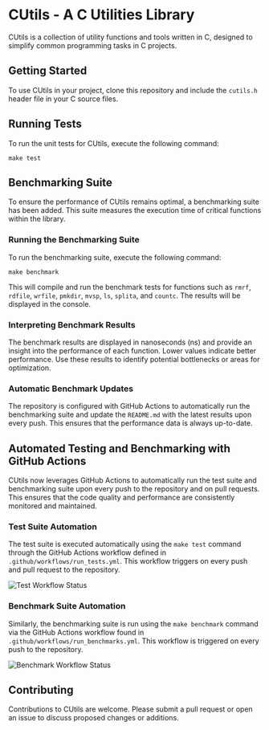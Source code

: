 # CUtils - A C Utilities Library

CUtils is a collection of utility functions and tools written in C, designed to simplify common programming tasks in C projects.

## Getting Started

To use CUtils in your project, clone this repository and include the `cutils.h` header file in your C source files.

## Running Tests

To run the unit tests for CUtils, execute the following command:

```
make test
```

## Benchmarking Suite

To ensure the performance of CUtils remains optimal, a benchmarking suite has been added. This suite measures the execution time of critical functions within the library.

### Running the Benchmarking Suite

To run the benchmarking suite, execute the following command:

```
make benchmark
```

This will compile and run the benchmark tests for functions such as `rmrf`, `rdfile`, `wrfile`, `pmkdir`, `mvsp`, `ls`, `splita`, and `countc`. The results will be displayed in the console.

### Interpreting Benchmark Results

The benchmark results are displayed in nanoseconds (ns) and provide an insight into the performance of each function. Lower values indicate better performance. Use these results to identify potential bottlenecks or areas for optimization.

### Automatic Benchmark Updates

The repository is configured with GitHub Actions to automatically run the benchmarking suite and update the `README.md` with the latest results upon every push. This ensures that the performance data is always up-to-date.

## Automated Testing and Benchmarking with GitHub Actions

CUtils now leverages GitHub Actions to automatically run the test suite and benchmarking suite upon every push to the repository and on pull requests. This ensures that the code quality and performance are consistently monitored and maintained.

### Test Suite Automation

The test suite is executed automatically using the `make test` command through the GitHub Actions workflow defined in `.github/workflows/run_tests.yml`. This workflow triggers on every push and pull request to the repository.

![Test Workflow Status](https://github.com/PKD667/cutils/actions/workflows/run_tests.yml/badge.svg)

### Benchmark Suite Automation

Similarly, the benchmarking suite is run using the `make benchmark` command via the GitHub Actions workflow found in `.github/workflows/run_benchmarks.yml`. This workflow is triggered on every push to the repository.

![Benchmark Workflow Status](https://github.com/PKD667/cutils/actions/workflows/run_benchmarks.yml/badge.svg)

## Contributing

Contributions to CUtils are welcome. Please submit a pull request or open an issue to discuss proposed changes or additions.
